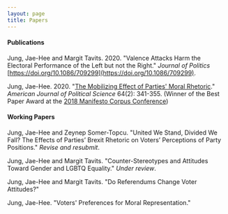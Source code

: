 ```yaml
---
layout: page
title: Papers
---
```


#### Publications

Jung, Jae-Hee and Margit Tavits. 2020. "Valence Attacks Harm the Electoral Performance of the Left but not the Right." _Journal of Politics_ [https://doi.org/10.1086/709299](https://doi.org/10.1086/709299).

Jung, Jae-Hee. 2020. "[The Mobilizing Effect of Parties' Moral Rhetoric](https://onlinelibrary.wiley.com/doi/full/10.1111/ajps.12476)." _American Journal of Political Science_ 64(2): 341-355. (Winner of the Best Paper Award at the [2018 Manifesto Corpus Conference](https://manifesto-project.wzb.eu/conference-2018))

#### Working Papers

Jung, Jae-Hee and Zeynep Somer-Topcu. "United We Stand, Divided We Fall? The Effects of Parties’ Brexit Rhetoric on Voters’ Perceptions of Party Positions." _Revise and resubmit_.

Jung, Jae-Hee and Margit Tavits. "Counter-Stereotypes and Attitudes Toward Gender and LGBTQ Equality." _Under review_.

Jung, Jae-Hee and Margit Tavits. "Do Referendums Change Voter Attitudes?"

Jung, Jae-Hee. "Voters' Preferences for Moral Representation."
